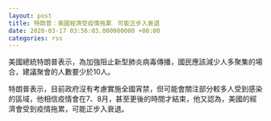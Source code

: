 ```yaml
---
layout: post
title: 特朗普：美國經濟受疫情拖累　可能正步入衰退
date: 2020-03-17 03:56:03.000000000 +08:00
categories: rss
---
```


美國總統特朗普表示，為加強阻止新型肺炎病毒傳播，國民應該減少人多聚集的場合，建議聚會的人數要少於10人。

特朗普表示，目前政府沒有考慮實施全國宵禁，但可能會關注部分較多人受到感染的區域，他相信疫情會在7、8月，甚至更後的時間才結束，他又認為，美國的經濟會受到疫情拖累，可能正步入衰退。
